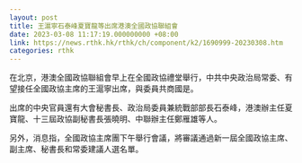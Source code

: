 ```yaml
---
layout: post
title: 王滬寧石泰峰夏寶龍等出席港澳全國政協聯組會
date: 2023-03-08 11:17:19.000000000 +08:00
link: https://news.rthk.hk/rthk/ch/component/k2/1690999-20230308.htm
categories: rthk
---
```


在北京，港澳全國政協聯組會早上在全國政協禮堂舉行，中共中央政治局常委、有望接任全國政協主席的王滬寧出席，與委員共商國是。

出席的中央官員還有大會秘書長、政治局委員兼統戰部部長石泰峰，港澳辦主任夏寶龍、十三屆政協副秘書長張曉明、中聯辦主任鄭雁雄等人。

另外，消息指，全國政協主席團下午舉行會議，將審議通過新一屆全國政協主席、副主席、秘書長和常委建議人選名單。
